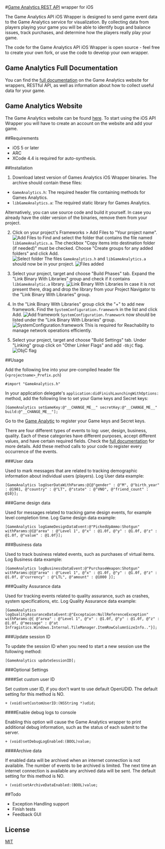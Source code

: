  #[Game Analytics REST API](https://beta.gameanalytics.com/docs/restful.html) wrapper for iOS


The Game Analytics API iOS Wrapper is designed to send game event data to the Game Analytics service for visualization. By collecting data from players playing your game you will be able to identify bugs and balance issues, track purchases, and determine how the players really play your game.

The code for the Game Analytics API iOS Wrapper is open source - feel free to create your own fork, or use the code to develop your own wrapper.

## Game Analytics Full Documentation

You can find the [full documentation](http://beta.gameanalytics.com/docs) on the Game Analytics website for wrappers, RESTful API, as well as information about how to collect useful data for your game.

## Game Analytics Website

The Game Analytics website can be found [here](http://beta.gameanalytics.com/).
To start using the iOS API Wrapper you will have to create an account on the website and add your game.


##Requirements

- iOS 5 or later
- ARC
- XCode 4.4 is required for auto-synthesis.

##Installation

1. Download latest version of Games Analytics iOS Wrapper binaries.
The archive should contain these files:
- `GameAnalytics.h`: The required header file containing methods for Games Analytics.
- `libGameAnalytics.a`: The required static library for Games Analytics.

Alternatively, you can use source code and build it yourself. 
In case you already have the older version of the binaries, remove them from your project.

2. Click on your project's Frameworks > Add Files to "Your project name".
![Add Files to](https://github.com/saleksandras/GA-iOS-Wrapper/raw/master/Screenshots/addfiles.png)
Find and select the folder that contains the file named `libGameAnalytics.a`.
The checkbox "Copy items into destination folder (if needed)" must be checked.
Choose "Create groups for any added folders" and click Add.  
![Select folder](https://github.com/saleksandras/GA-iOS-Wrapper/raw/master/Screenshots/selectfolder.png)
The files `GameAnalytics.h` and `libGameAnalytics.a` should now be in your project.
![Files added](https://github.com/saleksandras/GA-iOS-Wrapper/raw/master/Screenshots/filesadded.png)

3. Select your project, target and choose "Build Phases" tab.
Expand the "Link Binary With Libraries" group and check if it contains `libGameAnalytic.a` library.
![Link Binary With Libraries](https://github.com/saleksandras/GA-iOS-Wrapper/raw/master/Screenshots/linkbinary.png)
In case it is not present there, drag and drop the library from your Project Navigator to the "Link Binary With Libraries" group.

4. In the "Link Binary With Libraries" group click the "+" to add new framework.
Find the `SystemConfiguration.framework` in the list and click Add.
![Add framework](https://github.com/saleksandras/GA-iOS-Wrapper/raw/master/Screenshots/addframework.png)
`SystemConfiguration.framework` now should be listed under the "Link Binary With Libraries" group.
![SystemConfiguration.framework](https://github.com/saleksandras/GA-iOS-Wrapper/raw/master/Screenshots/systemconfig.png)
This is required for Reachability to manage network operations efficiently.

5. Select your project, target and choose "Build Settings" tab.
Under "Linking" group click on "Other Linker Flags" and add `-ObjC` flag. 
![ObjC flag](https://github.com/saleksandras/GA-iOS-Wrapper/raw/master/Screenshots/objc.png)


##Usage

Add the following line into your pre-compiled header file (`<projectname>_Prefix.pch`) 

    #import "GameAnalytics.h"

In your application delegate's `application:didFinishLaunchingWithOptions:` method, add the following line to set your Game keys and Secret keys:

    [GameAnalytics setGameKey:@"__CHANGE_ME__" secretKey:@"__CHANGE_ME__" build:@"__CHANGE_ME__"];

Go to the [Game Analytic](https://beta.gameanalytics.com) to register your Game keys and Secret keys.

There are four different types of events to log: user, design, business, quality.
Each of these categories have different purposes, accept different values, and have certain required fields. 
Check the [full documentation](http://beta.gameanalytics.com/docs) for more details. 
Add these method calls to your code to register every occurrence of the events.

###User data

Used to mark messages that are related to tracking demographic information about individual users (players). 
Log User data example:

    [GameAnalytics logUserDataWithParams:@{@"gender" : @"M", @"birth_year" : @1981, @"country" : @"LT", @"state" : @"VNO", @"friend_count" : @10}];

###Game design data

Used for messages related to tracking game design events, for example level completion time.
Log Game design data example:

    [GameAnalytics logGameDesignDataEvent:@"PickedUpAmmo:Shotgun" withParams:@{@"area" : @"Level 1", @"x" : @1.0f, @"y" : @1.0f, @"z" : @1.0f, @"value" : @1.0f}];

###Business data

Used to track business related events, such as purchases of virtual items.
Log Business data example:

    [GameAnalytics logBusinessDataEvent:@"PurchaseWeapon:Shotgun" withParams:@{@"area" : @"Level 1", @"x" : @1.0f, @"y" : @1.0f, @"z" : @1.0f, @"currency" : @"LTL", @"amount" : @1000 }];

###Quality Assurance data

Used for tracking events related to quality assurance, such as crashes, system specifications, etc.
Log Quality Assurance data example:

    [GameAnalytics logQualityAssuranceDataEvent:@"Exceptaion:NullReferenceException" withParams:@{ @"area" : @"Level 1", @"x" : @1.0f, @"y" : @1.0f, @"z" : @1.0f, @"message" : @"at Infragistics.Windows.Internal.TileManager.ItemRowColumnSizeInfo.."}];

###Update session ID

To update the session ID when you need to start a new session use the following method:     

    [GameAnalytics updateSessionID];
    
    
###Optional Settings

####Set custom user ID

Set custom user ID, if you don't want to use default OpenUDID.
The default setting for this method is NO.

	+ (void)setCustomUserID:(NSString *)udid;

####Enable debug logs to console

Enabling this option will cause the Game Analytics wrapper to print additional debug information, such as the status of each submit to the server.

	+ (void)setDebugLogEnabled:(BOOL)value;

####Archive data

If enabled data will be archived when an internet connection is not available.
The number of events to be archived is limited.
The next time an internet connection is available any archived data will be sent.
The default setting for this method is NO.

	+ (void)setArchiveDataEnabled:(BOOL)value;


##Todo

- Exception Handling support
- Finish tests
- Feedback GUI

## License

[MIT](http://opensource.org/licenses/MIT)